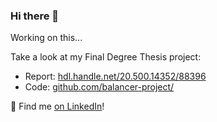 ### Hi there 👋

Working on this...

Take a look at my Final Degree Thesis project:

- Report: [hdl.handle.net/20.500.14352/88396](https://hdl.handle.net/20.500.14352/88396)
- Code: [github.com/balancer-project/](https://github.com/balancer-project/)

🔭 Find me [on LinkedIn](https://linkedin.com/in/juancrrn)!
